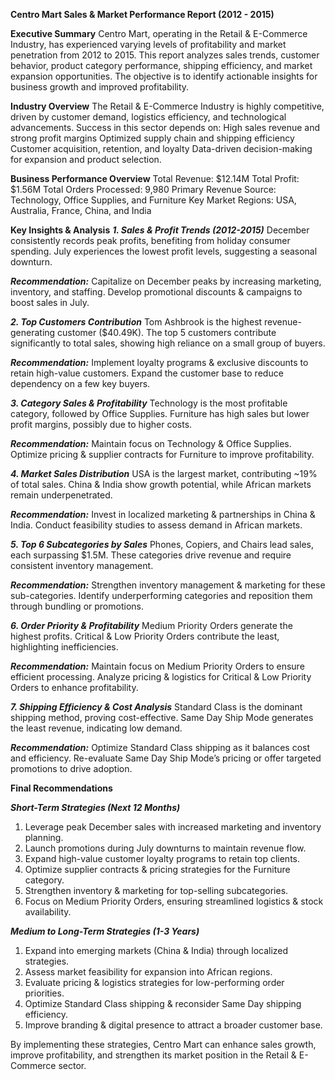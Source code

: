 **Centro Mart Sales & Market Performance Report (2012 - 2015)**

**Executive Summary**
Centro Mart, operating in the Retail & E-Commerce Industry, has experienced varying levels of profitability and market penetration from 2012 to 2015. This report analyzes sales trends, customer behavior, product category performance, shipping efficiency, and market expansion opportunities. The objective is to identify actionable insights for business growth and improved profitability.

**Industry Overview**
The Retail & E-Commerce Industry is highly competitive, driven by customer demand, logistics efficiency, and technological advancements. Success in this sector depends on:
High sales revenue and strong profit margins
Optimized supply chain and shipping efficiency
Customer acquisition, retention, and loyalty
Data-driven decision-making for expansion and product selection.

**Business Performance Overview**
Total Revenue: $12.14M
Total Profit: $1.56M
Total Orders Processed: 9,980
Primary Revenue Source: Technology, Office Supplies, and Furniture
Key Market Regions: USA, Australia, France, China, and India

**Key Insights & Analysis**
**_1. Sales & Profit Trends (2012-2015)_**
December consistently records peak profits, benefiting from holiday consumer spending.
July experiences the lowest profit levels, suggesting a seasonal downturn.

**_Recommendation:_**
Capitalize on December peaks by increasing marketing, inventory, and staffing.
Develop promotional discounts & campaigns to boost sales in July.

**_2. Top Customers Contribution_**
Tom Ashbrook is the highest revenue-generating customer ($40.49K).
The top 5 customers contribute significantly to total sales, showing high reliance on a small group of buyers.

**_Recommendation:_**
Implement loyalty programs & exclusive discounts to retain high-value customers.
Expand the customer base to reduce dependency on a few key buyers.

**_3. Category Sales & Profitability_**
Technology is the most profitable category, followed by Office Supplies.
Furniture has high sales but lower profit margins, possibly due to higher costs.

**_Recommendation:_**
Maintain focus on Technology & Office Supplies.
Optimize pricing & supplier contracts for Furniture to improve profitability.

**_4. Market Sales Distribution_**
USA is the largest market, contributing ~19% of total sales.
China & India show growth potential, while African markets remain underpenetrated.

**_Recommendation:_**
Invest in localized marketing & partnerships in China & India.
Conduct feasibility studies to assess demand in African markets.

**_5. Top 6 Subcategories by Sales_**
Phones, Copiers, and Chairs lead sales, each surpassing $1.5M.
These categories drive revenue and require consistent inventory management.

**_Recommendation:_**
Strengthen inventory management & marketing for these sub-categories.
Identify underperforming categories and reposition them through bundling or promotions.

**_6. Order Priority & Profitability_**
Medium Priority Orders generate the highest profits.
Critical & Low Priority Orders contribute the least, highlighting inefficiencies.

**_Recommendation:_**
Maintain focus on Medium Priority Orders to ensure efficient processing.
Analyze pricing & logistics for Critical & Low Priority Orders to enhance profitability.

**_7. Shipping Efficiency & Cost Analysis_**
Standard Class is the dominant shipping method, proving cost-effective.
Same Day Ship Mode generates the least revenue, indicating low demand.

**_Recommendation:_**
Optimize Standard Class shipping as it balances cost and efficiency.
Re-evaluate Same Day Ship Mode’s pricing or offer targeted promotions to drive adoption.

**Final Recommendations**

_**Short-Term Strategies (Next 12 Months)**_
1. Leverage peak December sales with increased marketing and inventory planning.
2. Launch promotions during July downturns to maintain revenue flow.
3. Expand high-value customer loyalty programs to retain top clients.
4. Optimize supplier contracts & pricing strategies for the Furniture category.
5. Strengthen inventory & marketing for top-selling subcategories.
6. Focus on Medium Priority Orders, ensuring streamlined logistics & stock availability.

_**Medium to Long-Term Strategies (1-3 Years)**_
1. Expand into emerging markets (China & India) through localized strategies.
2. Assess market feasibility for expansion into African regions.
3. Evaluate pricing & logistics strategies for low-performing order priorities.
4. Optimize Standard Class shipping & reconsider Same Day shipping efficiency.
5. Improve branding & digital presence to attract a broader customer base.

By implementing these strategies, Centro Mart can enhance sales growth, improve profitability, and strengthen its market position in the Retail & E-Commerce sector.

